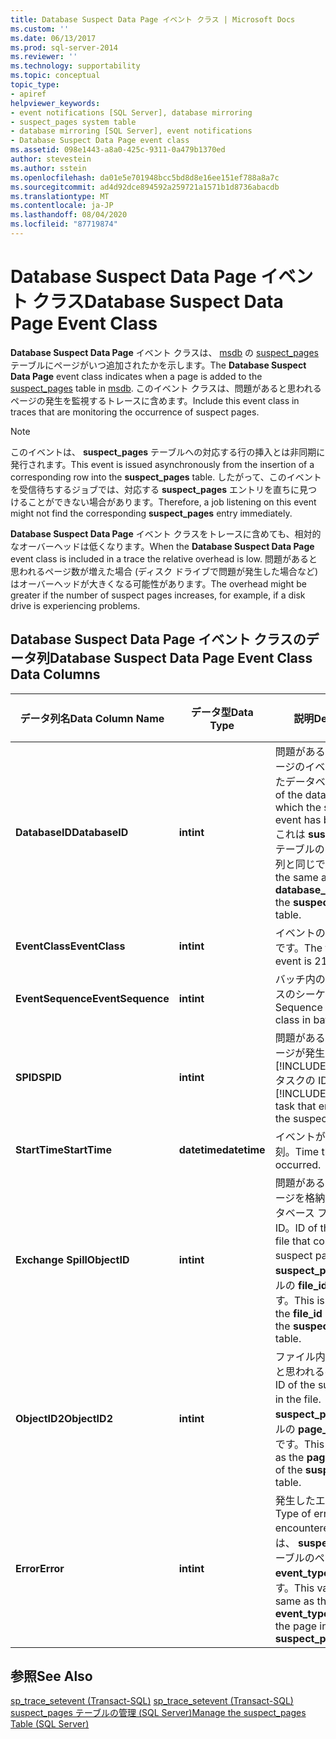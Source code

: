 ```yaml
---
title: Database Suspect Data Page イベント クラス | Microsoft Docs
ms.custom: ''
ms.date: 06/13/2017
ms.prod: sql-server-2014
ms.reviewer: ''
ms.technology: supportability
ms.topic: conceptual
topic_type:
- apiref
helpviewer_keywords:
- event notifications [SQL Server], database mirroring
- suspect_pages system table
- database mirroring [SQL Server], event notifications
- Database Suspect Data Page event class
ms.assetid: 098e1443-a8a0-425c-9311-0a479b1370ed
author: stevestein
ms.author: sstein
ms.openlocfilehash: da01e5e701948bcc5bd8d8e16ee151ef788a8a7c
ms.sourcegitcommit: ad4d92dce894592a259721a1571b1d8736abacdb
ms.translationtype: MT
ms.contentlocale: ja-JP
ms.lasthandoff: 08/04/2020
ms.locfileid: "87719874"
---
```

# <a name="database-suspect-data-page-event-class"></a><span data-ttu-id="205ab-102">Database Suspect Data Page イベント クラス</span><span class="sxs-lookup"><span data-stu-id="205ab-102">Database Suspect Data Page Event Class</span></span>
  <span data-ttu-id="205ab-103">**Database Suspect Data Page** イベント クラスは、 [msdb](/sql/relational-databases/system-tables/suspect-pages-transact-sql) の [suspect_pages](../databases/msdb-database.md)テーブルにページがいつ追加されたかを示します。</span><span class="sxs-lookup"><span data-stu-id="205ab-103">The **Database Suspect Data Page** event class indicates when a page is added to the [suspect_pages](/sql/relational-databases/system-tables/suspect-pages-transact-sql) table in [msdb](../databases/msdb-database.md).</span></span> <span data-ttu-id="205ab-104">このイベント クラスは、問題があると思われるページの発生を監視するトレースに含めます。</span><span class="sxs-lookup"><span data-stu-id="205ab-104">Include this event class in traces that are monitoring the occurrence of suspect pages.</span></span>  
  
> [!NOTE]  
>  <span data-ttu-id="205ab-105">このイベントは、 **suspect_pages** テーブルへの対応する行の挿入とは非同期に発行されます。</span><span class="sxs-lookup"><span data-stu-id="205ab-105">This event is issued asynchronously from the insertion of a corresponding row into the **suspect_pages** table.</span></span> <span data-ttu-id="205ab-106">したがって、このイベントを受信待ちするジョブでは、対応する **suspect_pages** エントリを直ちに見つけることができない場合があります。</span><span class="sxs-lookup"><span data-stu-id="205ab-106">Therefore, a job listening on this event might not find the corresponding **suspect_pages** entry immediately.</span></span>  
  
 <span data-ttu-id="205ab-107">**Database Suspect Data Page** イベント クラスをトレースに含めても、相対的なオーバーヘッドは低くなります。</span><span class="sxs-lookup"><span data-stu-id="205ab-107">When the **Database Suspect Data Page** event class is included in a trace the relative overhead is low.</span></span> <span data-ttu-id="205ab-108">問題があると思われるページ数が増えた場合 (ディスク ドライブで問題が発生した場合など) はオーバーヘッドが大きくなる可能性があります。</span><span class="sxs-lookup"><span data-stu-id="205ab-108">The overhead might be greater if the number of suspect pages increases, for example, if a disk drive is experiencing problems.</span></span>  
  
## <a name="database-suspect-data-page-event-class-data-columns"></a><span data-ttu-id="205ab-109">Database Suspect Data Page イベント クラスのデータ列</span><span class="sxs-lookup"><span data-stu-id="205ab-109">Database Suspect Data Page Event Class Data Columns</span></span>  
  
|<span data-ttu-id="205ab-110">データ列名</span><span class="sxs-lookup"><span data-stu-id="205ab-110">Data Column Name</span></span>|<span data-ttu-id="205ab-111">データ型</span><span class="sxs-lookup"><span data-stu-id="205ab-111">Data Type</span></span>|<span data-ttu-id="205ab-112">説明</span><span class="sxs-lookup"><span data-stu-id="205ab-112">Description</span></span>|<span data-ttu-id="205ab-113">列 ID</span><span class="sxs-lookup"><span data-stu-id="205ab-113">Column ID</span></span>|<span data-ttu-id="205ab-114">フィルターの適用</span><span class="sxs-lookup"><span data-stu-id="205ab-114">Filterable</span></span>|  
|----------------------|---------------|-----------------|---------------|----------------|  
|<span data-ttu-id="205ab-115">**DatabaseID**</span><span class="sxs-lookup"><span data-stu-id="205ab-115">**DatabaseID**</span></span>|<span data-ttu-id="205ab-116">**int**</span><span class="sxs-lookup"><span data-stu-id="205ab-116">**int**</span></span>|<span data-ttu-id="205ab-117">問題があると思われるページのイベントが発生したデータベースの ID。</span><span class="sxs-lookup"><span data-stu-id="205ab-117">ID of the database for which the suspect page event has been raised.</span></span> <span data-ttu-id="205ab-118">これは **suspect_pages** テーブルの **database_id** 列と同じです。</span><span class="sxs-lookup"><span data-stu-id="205ab-118">This is the same as the **database_id** column of the **suspect_pages** table.</span></span>|<span data-ttu-id="205ab-119">3</span><span class="sxs-lookup"><span data-stu-id="205ab-119">3</span></span>|<span data-ttu-id="205ab-120">はい</span><span class="sxs-lookup"><span data-stu-id="205ab-120">Yes</span></span>|  
|<span data-ttu-id="205ab-121">**EventClass**</span><span class="sxs-lookup"><span data-stu-id="205ab-121">**EventClass**</span></span>|<span data-ttu-id="205ab-122">**int**</span><span class="sxs-lookup"><span data-stu-id="205ab-122">**int**</span></span>|<span data-ttu-id="205ab-123">イベントの種類は 213 です。</span><span class="sxs-lookup"><span data-stu-id="205ab-123">The type of the event is 213.</span></span>|<span data-ttu-id="205ab-124">27</span><span class="sxs-lookup"><span data-stu-id="205ab-124">27</span></span>|<span data-ttu-id="205ab-125">いいえ</span><span class="sxs-lookup"><span data-stu-id="205ab-125">No</span></span>|  
|<span data-ttu-id="205ab-126">**EventSequence**</span><span class="sxs-lookup"><span data-stu-id="205ab-126">**EventSequence**</span></span>|<span data-ttu-id="205ab-127">**int**</span><span class="sxs-lookup"><span data-stu-id="205ab-127">**int**</span></span>|<span data-ttu-id="205ab-128">バッチ内のイベント クラスのシーケンス。</span><span class="sxs-lookup"><span data-stu-id="205ab-128">Sequence of event class in batch.</span></span>|<span data-ttu-id="205ab-129">51</span><span class="sxs-lookup"><span data-stu-id="205ab-129">51</span></span>|<span data-ttu-id="205ab-130">いいえ</span><span class="sxs-lookup"><span data-stu-id="205ab-130">No</span></span>|  
|<span data-ttu-id="205ab-131">**SPID**</span><span class="sxs-lookup"><span data-stu-id="205ab-131">**SPID**</span></span>|<span data-ttu-id="205ab-132">**int**</span><span class="sxs-lookup"><span data-stu-id="205ab-132">**int**</span></span>|<span data-ttu-id="205ab-133">問題があると思われるページが発生した [!INCLUDE[ssNoVersion](../../includes/ssnoversion-md.md)] タスクの ID。</span><span class="sxs-lookup"><span data-stu-id="205ab-133">ID of the [!INCLUDE[ssNoVersion](../../includes/ssnoversion-md.md)] task that encountered the suspect page.</span></span>|<span data-ttu-id="205ab-134">12</span><span class="sxs-lookup"><span data-stu-id="205ab-134">12</span></span>|<span data-ttu-id="205ab-135">はい</span><span class="sxs-lookup"><span data-stu-id="205ab-135">Yes</span></span>|  
|<span data-ttu-id="205ab-136">**StartTime**</span><span class="sxs-lookup"><span data-stu-id="205ab-136">**StartTime**</span></span>|<span data-ttu-id="205ab-137">**datetime**</span><span class="sxs-lookup"><span data-stu-id="205ab-137">**datetime**</span></span>|<span data-ttu-id="205ab-138">イベントが発生した時刻。</span><span class="sxs-lookup"><span data-stu-id="205ab-138">Time that the event occurred.</span></span>|<span data-ttu-id="205ab-139">14</span><span class="sxs-lookup"><span data-stu-id="205ab-139">14</span></span>|<span data-ttu-id="205ab-140">はい</span><span class="sxs-lookup"><span data-stu-id="205ab-140">Yes</span></span>|  
|<span data-ttu-id="205ab-141">**Exchange Spill**</span><span class="sxs-lookup"><span data-stu-id="205ab-141">**ObjectID**</span></span>|<span data-ttu-id="205ab-142">**int**</span><span class="sxs-lookup"><span data-stu-id="205ab-142">**int**</span></span>|<span data-ttu-id="205ab-143">問題があると思われるページを格納しているデータベース ファイルの ID。</span><span class="sxs-lookup"><span data-stu-id="205ab-143">ID of the database file that contains the suspect page.</span></span> <span data-ttu-id="205ab-144">これは **suspect_pages** テーブルの **file_id** 列と同じです。</span><span class="sxs-lookup"><span data-stu-id="205ab-144">This is the same as the **file_id** column of the **suspect_pages** table.</span></span>|<span data-ttu-id="205ab-145">22</span><span class="sxs-lookup"><span data-stu-id="205ab-145">22</span></span>|<span data-ttu-id="205ab-146">はい</span><span class="sxs-lookup"><span data-stu-id="205ab-146">Yes</span></span>|  
|<span data-ttu-id="205ab-147">**ObjectID2**</span><span class="sxs-lookup"><span data-stu-id="205ab-147">**ObjectID2**</span></span>|<span data-ttu-id="205ab-148">**int**</span><span class="sxs-lookup"><span data-stu-id="205ab-148">**int**</span></span>|<span data-ttu-id="205ab-149">ファイル内の問題があると思われるページの ID。</span><span class="sxs-lookup"><span data-stu-id="205ab-149">ID of the suspect page in the file.</span></span> <span data-ttu-id="205ab-150">これは **suspect_pages** テーブルの **page_id** 列と同じです。</span><span class="sxs-lookup"><span data-stu-id="205ab-150">This is the same as the **page_id** column of the **suspect_pages** table.</span></span>|<span data-ttu-id="205ab-151">56</span><span class="sxs-lookup"><span data-stu-id="205ab-151">56</span></span>|<span data-ttu-id="205ab-152">はい</span><span class="sxs-lookup"><span data-stu-id="205ab-152">Yes</span></span>|  
|<span data-ttu-id="205ab-153">**Error**</span><span class="sxs-lookup"><span data-stu-id="205ab-153">**Error**</span></span>|<span data-ttu-id="205ab-154">**int**</span><span class="sxs-lookup"><span data-stu-id="205ab-154">**int**</span></span>|<span data-ttu-id="205ab-155">発生したエラーの種類。</span><span class="sxs-lookup"><span data-stu-id="205ab-155">Type of error that was encountered .</span></span> <span data-ttu-id="205ab-156">この値は、 **suspect_pages** テーブルのページの **event_type** 値と同じです。</span><span class="sxs-lookup"><span data-stu-id="205ab-156">This value is the same as the **event_type** value for the page in the **suspect_pages** table.</span></span>|<span data-ttu-id="205ab-157">31</span><span class="sxs-lookup"><span data-stu-id="205ab-157">31</span></span>|<span data-ttu-id="205ab-158">はい</span><span class="sxs-lookup"><span data-stu-id="205ab-158">Yes</span></span>|  
  
## <a name="see-also"></a><span data-ttu-id="205ab-159">参照</span><span class="sxs-lookup"><span data-stu-id="205ab-159">See Also</span></span>  
 <span data-ttu-id="205ab-160">[sp_trace_setevent &#40;Transact-SQL&#41;](/sql/relational-databases/system-stored-procedures/sp-trace-setevent-transact-sql) </span><span class="sxs-lookup"><span data-stu-id="205ab-160">[sp_trace_setevent &#40;Transact-SQL&#41;](/sql/relational-databases/system-stored-procedures/sp-trace-setevent-transact-sql) </span></span>  
 [<span data-ttu-id="205ab-161">suspect_pages テーブルの管理 &#40;SQL Server&#41;</span><span class="sxs-lookup"><span data-stu-id="205ab-161">Manage the suspect_pages Table &#40;SQL Server&#41;</span></span>](../backup-restore/manage-the-suspect-pages-table-sql-server.md)  
  
  
